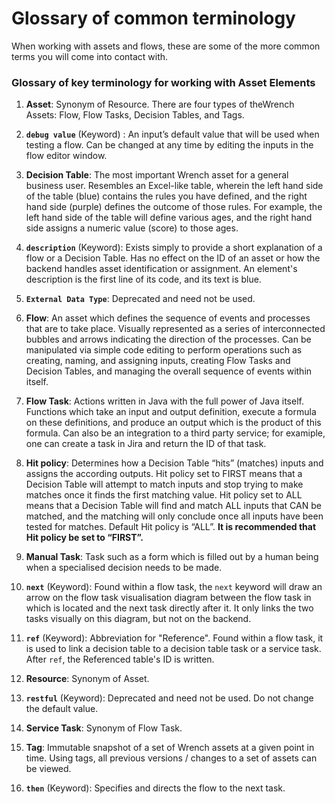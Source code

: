 # Glossary of common terminology

When working with assets and flows, these are some of the more common terms you will come into contact with.

### Glossary of key terminology for working with Asset Elements

1. **Asset**: Synonym of Resource. There are four types of theWrench Assets: Flow, Flow Tasks, Decision Tables, and Tags.

2. **`debug value`** (Keyword) : An input’s default value that will be used when testing a flow. Can be changed at any time by editing the inputs in the flow editor window.

3. **Decision Table**: The most important Wrench asset for a general business user. Resembles an Excel-like table, wherein the left hand side of the table (blue) contains the rules you have defined, and the right hand side (purple) defines the outcome of those rules. For example, the left hand side of the table will define various ages, and the right hand side assigns a numeric value (score) to those ages.

4. **`description`** (Keyword):  Exists simply to provide a short explanation of a flow or a Decision Table. Has no effect on the ID of an asset or how the backend handles asset identification or assignment. An element's description is the first line of its code, and its text is blue.

5. **`External Data Type`**: Deprecated and need not be used.

6. **Flow**: An asset which defines the sequence of events and processes that are to take place. Visually represented as a series of interconnected bubbles and arrows indicating the direction of the processes.  Can be manipulated via simple code editing to perform operations such as creating, naming, and assigning inputs, creating Flow Tasks and Decision Tables, and managing the overall sequence of events within itself.

7. **Flow Task**: Actions written in Java with the full power of Java itself. Functions which take an input and output definition, execute a formula on these definitions, and produce an output which is the product of this formula. Can also be an integration to a third party service; for examiple, one can create a task in Jira and return the ID of that task.

8. **Hit policy**: Determines how a Decision Table “hits” (matches) inputs and assigns the according outputs. Hit policy set to FIRST means that a Decision Table will attempt to match inputs and stop trying to make matches once it finds the first matching value. Hit policy set to ALL means that a Decision Table will find and match ALL inputs that CAN be matched, and the matching will only conclude once all inputs have been tested for matches. Default Hit policy is “ALL”. **It is recommended that Hit policy be set to “FIRST”.** 

9. **Manual Task**: Task such as a form which is filled out by a human being when a specialised decision needs to be made.

10. **`next`** (Keyword): Found within a flow task, the `next` keyword will draw an arrow on the flow task visualisation diagram between the flow task in which is located and the next task directly after it. It only links the two tasks visually on this diagram, but not on the backend.  

11. **`ref`** (Keyword): Abbreviation for "Reference". Found within a flow task, it is used to link a decision table to a decision table task or a service task. After `ref`, the Referenced table's ID is written. 

12. **Resource**: Synonym of Asset.

13. **`restful`** (Keyword): Deprecated and need not be used. Do not change the default value.

14. **Service Task**: Synonym of Flow Task.

15. **Tag**: Immutable snapshot of a set of Wrench assets at a given point in time. Using tags, all previous versions / changes to a set of assets can be viewed. 

16. **`then`** (Keyword): Specifies and directs the flow to the next task.